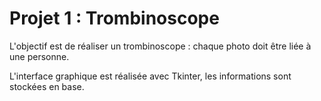 # Projet 1 : Trombinoscope

L'objectif est de réaliser un trombinoscope : chaque photo doit être liée à une personne.

L'interface graphique est réalisée avec Tkinter, les informations sont stockées en base.
